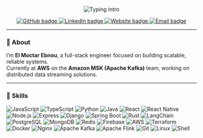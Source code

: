 <!-- Profile README for @elmoctarebnou -->

<!-- Header -->
<p align="center">
  <img src="https://readme-typing-svg.demolab.com?font=Inter&pause=1200&center=true&vCenter=true&width=700&lines=Hi%2C+I'm+El+Moctar+Ebnou;Full-stack+Software+Engineer;AWS+%7C+MSK+(Apache+Kafka)+%7C+Distributed+Systems" alt="Typing intro" />
</p>

<p align="center">
  <a href="https://github.com/elmoctarebnou">
    <img src="https://img.shields.io/badge/GitHub-@elmoctarebnou-181717?logo=github" alt="GitHub badge">
  </a>
  <!-- TODO: replace with your LinkedIn URL -->
  <a href="https://www.linkedin.com/in/elmoctarebnou">
    <img src="https://img.shields.io/badge/LinkedIn-El%20Moctar%20Ebnou-0A66C2?logo=linkedin&logoColor=white" alt="LinkedIn badge">
  </a>
  <!-- TODO: replace with your site/portfolio domain if you want -->
  <a href="https://elmoctarebnou.com/">
    <img src="https://img.shields.io/badge/Website-Portfolio-111827?logo=vercel" alt="Website badge">
  </a>
  <!-- TODO: replace with your email (or remove) -->
  <a href="mailto:elmoctarebnou@gmail.com">
    <img src="https://img.shields.io/badge/Contact-Email-EB5424?logo=gmail&logoColor=white" alt="Email badge">
  </a>
</p>

---

### 👋 About
I’m **El Moctar Ebnou**, a full-stack engineer focused on building scalable, reliable systems.  
Currently at **AWS** on the **Amazon MSK (Apache Kafka)** team, working on distributed data streaming solutions.

---

### 🧰 Skills
<p>
  <!-- Languages -->
  <img alt="JavaScript" src="https://img.shields.io/badge/JavaScript-000?logo=javascript&logoColor=F7DF1E">
  <img alt="TypeScript" src="https://img.shields.io/badge/TypeScript-000?logo=typescript&logoColor=3178C6">
  <img alt="Python" src="https://img.shields.io/badge/Python-000?logo=python">
  <img alt="Java" src="https://img.shields.io/badge/Java-000?logo=openjdk">

  <!-- Web / Mobile -->
  <img alt="React" src="https://img.shields.io/badge/React-000?logo=react">
  <img alt="React Native" src="https://img.shields.io/badge/React%20Native-000?logo=react">
  <img alt="Node.js" src="https://img.shields.io/badge/Node.js-000?logo=node.js">
  <img alt="Express" src="https://img.shields.io/badge/Express-000?logo=express">

  <!-- Backends / Frameworks -->
  <img alt="Django" src="https://img.shields.io/badge/Django-000?logo=django">
  <img alt="Spring Boot" src="https://img.shields.io/badge/Spring%20Boot-000?logo=springboot">
  <img alt="Rust" src="https://img.shields.io/badge/Rust-000?logo=rust">
  <img alt="LangChain" src="https://img.shields.io/badge/LangChain-000?logo=chainlink&logoColor=white">

  <!-- Databases / Infra -->
  <img alt="PostgreSQL" src="https://img.shields.io/badge/PostgreSQL-000?logo=postgresql">
  <img alt="MongoDB" src="https://img.shields.io/badge/MongoDB-000?logo=mongodb">
  <img alt="Redis" src="https://img.shields.io/badge/Redis-000?logo=redis">
  <img alt="Firebase" src="https://img.shields.io/badge/Firebase-000?logo=firebase">

  <!-- Platform / DevOps -->
  <img alt="AWS" src="https://img.shields.io/badge/AWS-000?logo=amazon-aws">
  <img alt="Terraform" src="https://img.shields.io/badge/Terraform-000?logo=terraform">
  <img alt="Docker" src="https://img.shields.io/badge/Docker-000?logo=docker">
  <img alt="Nginx" src="https://img.shields.io/badge/Nginx-000?logo=nginx">

  <!-- Streaming / Data -->
  <img alt="Apache Kafka" src="https://img.shields.io/badge/Apache%20Kafka-000?logo=apachekafka">
  <img alt="Apache Flink" src="https://img.shields.io/badge/Apache%20Flink-000?logo=apacheflink">

  <!-- Tooling -->
  <img alt="Git" src="https://img.shields.io/badge/Git-000?logo=git">
  <img alt="Linux" src="https://img.shields.io/badge/Linux-000?logo=linux">
  <img alt="Shell" src="https://img.shields.io/badge/Shell%20Scripting-000?logo=gnubash">
</p>


